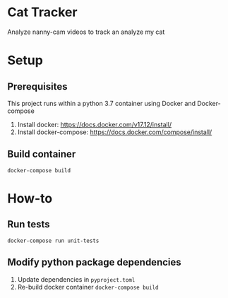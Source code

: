 Cat Tracker
=========================
Analyze nanny-cam videos to track an analyze my cat

# Setup

## Prerequisites
This project runs within a python 3.7 container using Docker and Docker-compose
1. Install docker: https://docs.docker.com/v17.12/install/
1. Install docker-compose: https://docs.docker.com/compose/install/ 

## Build container
`docker-compose build`

# How-to

## Run tests
`docker-compose run unit-tests`

## Modify python package dependencies
1. Update dependencies in `pyproject.toml`
1. Re-build docker container `docker-compose build`
